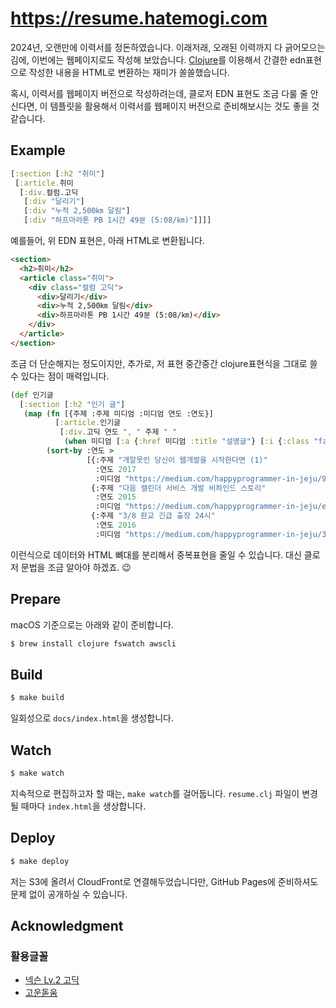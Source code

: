 # https://resume.hatemogi.com

2024년, 오랜만에 이력서를 정돈하였습니다. 이래저래, 오래된 이력까지 다 긁어모으는 김에, 이번에는 웹페이지로도 작성해 보았습니다. [Clojure](https://clojure.org)를 이용해서 간결한 edn표현으로 작성한 내용을 HTML로 변환하는 재미가 쏠쏠했습니다.

혹시, 이력서를 웹페이지 버전으로 작성하려는데, 클로저 EDN 표현도 조금 다룰 줄 안신다면, 이 템플릿을 활용해서 이력서를 웹페이지 버전으로 준비해보시는 것도 좋을 것 같습니다.

## Example

```clojure
[:section [:h2 "취미"]
 [:article.취미
  [:div.컬럼.고딕
   [:div "달리기"]
   [:div "누적 2,500㎞ 달림"]
   [:div "하프마라톤 PB 1시간 49분 (5:08/㎞)"]]]]
```

예를들어, 위 EDN 표현은, 아래 HTML로 변환됩니다.

```html
<section>
  <h2>취미</h2>
  <article class="취미">
    <div class="컬럼 고딕">
      <div>달리기</div>
      <div>누적 2,500㎞ 달림</div>
      <div>하프마라톤 PB 1시간 49분 (5:08/㎞)</div>
    </div>
  </article>
</section>
```

조금 더 단순해지는 정도이지만, 추가로, 저 표현 중간중간 clojure표현식을 그대로 쓸 수 있다는 점이 매력입니다.

```clojure
(def 인기글
  [:section [:h2 "인기 글"]
   (map (fn [{주제 :주제 미디엄 :미디엄 연도 :연도}]
          [:article.인기글
           [:div.고딕 연도 ", " 주제 " "
            (when 미디엄 [:a {:href 미디엄 :title "설명글"} [:i {:class "fa-brands fa-medium"}]]) " "]])
        (sort-by :연도 >
                 [{:주제 "개알못인 당신이 웹개발을 시작한다면 (1)"
                   :연도 2017
                   :미디엄 "https://medium.com/happyprogrammer-in-jeju/9415c014a130"}
                  {:주제 "다음 캘린더 서비스 개발 비하인드 스토리"
                   :연도 2015
                   :미디엄 "https://medium.com/happyprogrammer-in-jeju/ec0faac67f05"}
                  {:주제 "3/8 판교 긴급 출장 24시"
                   :연도 2016
                   :미디엄 "https://medium.com/happyprogrammer-in-jeju/3bad70af3176"}]))])
```

이런식으로 데이터와 HTML 뼈대를 분리해서 중복표현을 줄일 수 있습니다. 대신 클로저 문법을 조금 알아야 하겠죠. 😉


## Prepare

macOS 기준으로는 아래와 같이 준비합니다.


```sh
$ brew install clojure fswatch awscli
```

## Build

```sh
$ make build
```

일회성으로 `docs/index.html`을 생성합니다.

## Watch

```sh
$ make watch
```

지속적으로 편집하고자 할 때는, `make watch`를 걸어둡니다. `resume.clj` 파일이 변경될 때마다 `index.html`을 생상합니다.

## Deploy

```sh
$ make deploy
```

저는 S3에 올려서 CloudFront로 연결해두었습니다만, GitHub Pages에 준비하셔도 문제 없이 공개하실 수 있습니다.


## Acknowledgment

### 활용글꼴

* [넥슨 Lv.2 고딕](https://noonnu.cc/font_page/435)
* [고운돋움](https://noonnu.cc/font_page/734)
